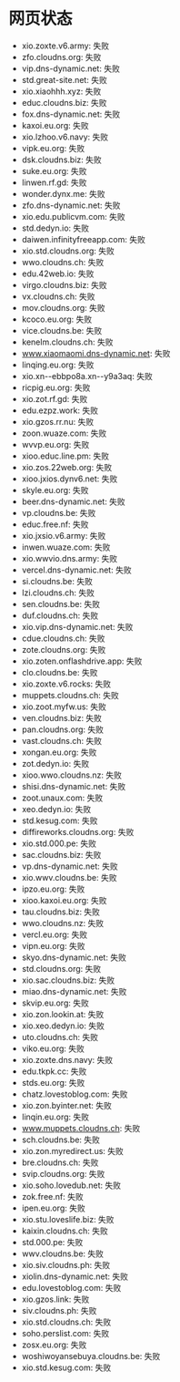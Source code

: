 # 网页状态
- xio.zoxte.v6.army: 失败
- zfo.cloudns.org: 失败
- vip.dns-dynamic.net: 失败
- std.great-site.net: 失败
- xio.xiaohhh.xyz: 失败
- educ.cloudns.biz: 失败
- fox.dns-dynamic.net: 失败
- kaxoi.eu.org: 失败
- xio.lzhoo.v6.navy: 失败
- vipk.eu.org: 失败
- dsk.cloudns.biz: 失败
- suke.eu.org: 失败
- linwen.rf.gd: 失败
- wonder.dynx.me: 失败
- zfo.dns-dynamic.net: 失败
- xio.edu.publicvm.com: 失败
- std.dedyn.io: 失败
- daiwen.infinityfreeapp.com: 失败
- xio.std.cloudns.org: 失败
- wwo.cloudns.ch: 失败
- edu.42web.io: 失败
- virgo.cloudns.biz: 失败
- vx.cloudns.ch: 失败
- mov.cloudns.org: 失败
- kcoco.eu.org: 失败
- vice.cloudns.be: 失败
- kenelm.cloudns.ch: 失败
- www.xiaomaomi.dns-dynamic.net: 失败
- linqing.eu.org: 失败
- xio.xn--ebbpo8a.xn--y9a3aq: 失败
- ricpig.eu.org: 失败
- xio.zot.rf.gd: 失败
- edu.ezpz.work: 失败
- xio.gzos.rr.nu: 失败
- zoon.wuaze.com: 失败
- wvvp.eu.org: 失败
- xioo.educ.line.pm: 失败
- xio.zos.22web.org: 失败
- xioo.jxios.dynv6.net: 失败
- skyle.eu.org: 失败
- beer.dns-dynamic.net: 失败
- vp.cloudns.be: 失败
- educ.free.nf: 失败
- xio.jxsio.v6.army: 失败
- inwen.wuaze.com: 失败
- xio.wwvio.dns.army: 失败
- vercel.dns-dynamic.net: 失败
- si.cloudns.be: 失败
- lzi.cloudns.ch: 失败
- sen.cloudns.be: 失败
- duf.cloudns.ch: 失败
- xio.vip.dns-dynamic.net: 失败
- cdue.cloudns.ch: 失败
- zote.cloudns.org: 失败
- xio.zoten.onflashdrive.app: 失败
- clo.cloudns.be: 失败
- xio.zoxte.v6.rocks: 失败
- muppets.cloudns.ch: 失败
- xio.zoot.myfw.us: 失败
- ven.cloudns.biz: 失败
- pan.cloudns.org: 失败
- vast.cloudns.ch: 失败
- xongan.eu.org: 失败
- zot.dedyn.io: 失败
- xioo.wwo.cloudns.nz: 失败
- shisi.dns-dynamic.net: 失败
- zoot.unaux.com: 失败
- xeo.dedyn.io: 失败
- std.kesug.com: 失败
- diffireworks.cloudns.org: 失败
- xio.std.000.pe: 失败
- sac.cloudns.biz: 失败
- vp.dns-dynamic.net: 失败
- xio.wwv.cloudns.be: 失败
- ipzo.eu.org: 失败
- xioo.kaxoi.eu.org: 失败
- tau.cloudns.biz: 失败
- wwo.cloudns.nz: 失败
- vercl.eu.org: 失败
- vipn.eu.org: 失败
- skyo.dns-dynamic.net: 失败
- std.cloudns.org: 失败
- xio.sac.cloudns.biz: 失败
- miao.dns-dynamic.net: 失败
- skvip.eu.org: 失败
- xio.zon.lookin.at: 失败
- xio.xeo.dedyn.io: 失败
- uto.cloudns.ch: 失败
- viko.eu.org: 失败
- xio.zoxte.dns.navy: 失败
- edu.tkpk.cc: 失败
- stds.eu.org: 失败
- chatz.lovestoblog.com: 失败
- xio.zon.byinter.net: 失败
- linqin.eu.org: 失败
- www.muppets.cloudns.ch: 失败
- sch.cloudns.be: 失败
- xio.zon.myredirect.us: 失败
- bre.cloudns.ch: 失败
- svip.cloudns.org: 失败
- xio.soho.lovedub.net: 失败
- zok.free.nf: 失败
- ipen.eu.org: 失败
- xio.stu.loveslife.biz: 失败
- kaixin.cloudns.ch: 失败
- std.000.pe: 失败
- wwv.cloudns.be: 失败
- xio.siv.cloudns.ph: 失败
- xiolin.dns-dynamic.net: 失败
- edu.lovestoblog.com: 失败
- xio.gzos.link: 失败
- siv.cloudns.ph: 失败
- xio.std.cloudns.ch: 失败
- soho.perslist.com: 失败
- zosx.eu.org: 失败
- woshiwoyansebuya.cloudns.be: 失败
- xio.std.kesug.com: 失败
